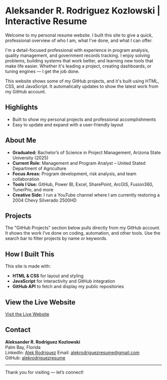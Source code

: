 # Aleksander R. Rodriguez Kozlowski | Interactive Resume

Welcome to my personal resume website. I built this site to give a quick, professional overview of who I am, what I’ve done, and what I can offer.

I'm a detail-focused professional with experience in program analysis, quality management, and government records tracking. I enjoy solving problems, building systems that work better, and learning new tools that make life easier. Whether it's leading a project, creating dashboards, or tuning engines — I get the job done.

This website shows some of my GitHub projects, and it's built using HTML, CSS, and JavaScript. It automatically updates to show the latest work from my GitHub account.

## Highlights

- Built to show my personal projects and professional accomplishments
- Easy to update and expand with a user-friendly layout

## About Me

- **Graduated:** Bachelor’s of Science in Project Management, Arizona State University (2025)
- **Current Role:** Management and Program Analyst – United Stated Department of Agriculture
- **Focus Areas:** Program development, risk analysis, and team collaboration
- **Tools I Use:** GitHub, Power BI, Excel, SharePoint, ArcGIS, Fusion360, TunerPro, and more
- **Creative Side:** I run a YouTube channel where I am currently restoring a 2004 Chevy Silverado 2500HD

## Projects

The "GitHub Projects" section below pulls directly from my GitHub account. It shows the work I’ve done on coding, automation, and other tools. Use the search bar to filter projects by name or keywords.

## How I Built This

This site is made with:

- **HTML & CSS** for layout and styling
- **JavaScript** for interactivity and GitHub integration
- **GitHub API** to fetch and display my public repositories

## View the Live Website

[Visit the Live Website](https://alekrodriguezresume.github.io/Resume/)

## Contact

**Aleksander R. Rodriguez Kozlowski**  
Palm Bay, Florida  
LinkedIn: [Alek Rodriguez](https://linkedin.com/in/alekrodriguez)
Email: [alekrodriguezresume@gmail.com](mailto:alekrodriguezresume@gmail.com)  
GitHub: [alekrodriguezresume](https://github.com/alekrodriguezresume)

---

Thank you for visiting — let’s connect!

